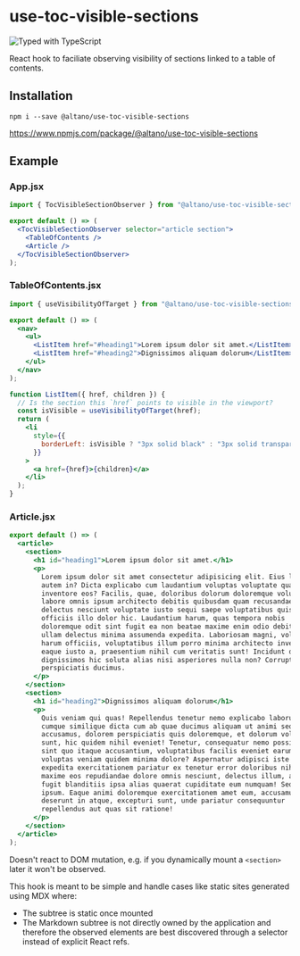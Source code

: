 # use-toc-visible-sections

![Typed with TypeScript](https://flat.badgen.net/badge/icon/Typed?icon=typescript&label&labelColor=blue&color=555555)

React hook to faciliate observing visibility of sections linked to a table of contents.

## Installation

`npm i --save @altano/use-toc-visible-sections`

<https://www.npmjs.com/package/@altano/use-toc-visible-sections>

## Example

### App.jsx

```jsx
import { TocVisibleSectionObserver } from "@altano/use-toc-visible-sections";

export default () => (
  <TocVisibleSectionObserver selector="article section">
    <TableOfContents />
    <Article />
  </TocVisibleSectionObserver>
);
```

### TableOfContents.jsx

```jsx
import { useVisibilityOfTarget } from "@altano/use-toc-visible-sections";

export default () => (
  <nav>
    <ul>
      <ListItem href="#heading1">Lorem ipsum dolor sit amet.</ListItem>
      <ListItem href="#heading2">Dignissimos aliquam dolorum</ListItem>
    </ul>
  </nav>
);

function ListItem({ href, children }) {
  // Is the section this `href` points to visible in the viewport?
  const isVisible = useVisibilityOfTarget(href);
  return (
    <li
      style={{
        borderLeft: isVisible ? "3px solid black" : "3px solid transparent",
      }}
    >
      <a href={href}>{children}</a>
    </li>
  );
}

```

### Article.jsx

```jsx
export default () => (
  <article>
    <section>
      <h1 id="heading1">Lorem ipsum dolor sit amet.</h1>
      <p>
        Lorem ipsum dolor sit amet consectetur adipisicing elit. Eius libero
        autem in? Dicta explicabo cum laudantium voluptas voluptate quaerat
        inventore eos? Facilis, quae, doloribus dolorum doloremque voluptatum,
        labore omnis ipsum architecto debitis quibusdam quam recusandae
        delectus nesciunt voluptate iusto sequi saepe voluptatibus quis
        officiis illo dolor hic. Laudantium harum, quas tempora nobis
        doloremque odit sint fugit ea non beatae maxime enim odio debitis
        ullam delectus minima assumenda expedita. Laboriosam magni, voluptate
        harum officiis, voluptatibus illum porro minima architecto inventore
        eaque iusto a, praesentium nihil cum veritatis sunt! Incidunt debitis
        dignissimos hic soluta alias nisi asperiores nulla non? Corrupti,
        perspiciatis ducimus.
      </p>
    </section>
    <section>
      <h1 id="heading2">Dignissimos aliquam dolorum</h1>
      <p>
        Quis veniam qui quas! Repellendus tenetur nemo explicabo laborum
        cumque similique dicta cum ab quae ducimus aliquam ut animi sequi
        accusamus, dolorem perspiciatis quis doloremque, et dolorum voluptatem
        sunt, hic quidem nihil eveniet! Tenetur, consequatur nemo possimus
        sint quo itaque accusantium, voluptatibus facilis eveniet earum
        voluptas veniam quidem minima dolore? Aspernatur adipisci iste
        expedita exercitationem pariatur ex tenetur error doloribus nihil
        maxime eos repudiandae dolore omnis nesciunt, delectus illum, aperiam
        fugit blanditiis ipsa alias quaerat cupiditate eum numquam! Sed,
        ipsum. Eaque animi doloremque exercitationem amet eum, accusamus
        deserunt in atque, excepturi sunt, unde pariatur consequuntur
        repellendus aut quas sit ratione!
      </p>
    </section>
  </article>
);
```

Doesn't react to DOM mutation, e.g. if you dynamically mount a `<section>` later it won't be observed.

This hook is meant to be simple and handle cases like static sites generated using MDX where:

- The subtree is static once mounted
- The Markdown subtree is not directly owned by the application and therefore the observed elements are best discovered through a selector instead of explicit React refs.
